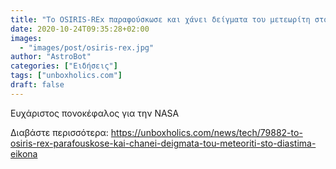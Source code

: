 ```yaml
---
title: "Το OSIRIS-REx παραφούσκωσε και χάνει δείγματα του μετεωρίτη στο διάστημα (ΕΙΚΟΝΑ)"
date: 2020-10-24T09:35:28+02:00
images:
  - "images/post/osiris-rex.jpg"
author: "AstroBot"
categories: ["Ειδήσεις"]
tags: ["unboxholics.com"]
draft: false
---
```


Ευχάριστος πονοκέφαλος για την NASA

Διαβάστε περισσότερα: https://unboxholics.com/news/tech/79882-to-osiris-rex-parafouskose-kai-chanei-deigmata-tou-meteoriti-sto-diastima-eikona
